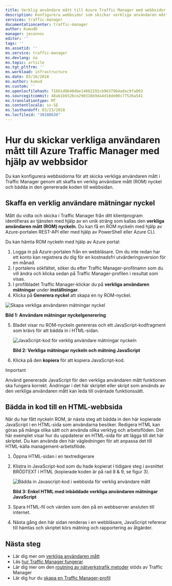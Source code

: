 ```yaml
---
title: Verklig användare mått till Azure Traffic Manager med webbsidor | Microsoft Docs
description: Konfigurera webbsidor som skickar verkliga användaren mått i Traffic Manager
services: traffic-manager
documentationcenter: traffic-manager
author: KumudD
manager: jeconnoc
editor: ''
tags: ''
ms.assetid: ''
ms.service: traffic-manager
ms.devlang: na
ms.topic: article
ms.tgt_pltfrm: ''
ms.workload: infrastructure
ms.date: 03/16/2018
ms.author: kumud
ms.custom: ''
ms.openlocfilehash: 71661d8640dbe14082292cb9637964adac9fa803
ms.sourcegitcommit: 48ab1b6526ce290316b9da4d18de00c77526a541
ms.translationtype: MT
ms.contentlocale: sv-SE
ms.lasthandoff: 03/23/2018
ms.locfileid: "30180630"
---
```

# <a name="how-to-send-real-user-measurements-to-azure-traffic-manager-using-web-pages"></a>Hur du skickar verkliga användaren mått till Azure Traffic Manager med hjälp av webbsidor

Du kan konfigurera webbsidorna för att skicka verkliga användaren mått i Traffic Manager genom att skaffa en verklig användare mått (ROM) nyckel och bädda in den genererade koden till webbsidan.

## <a name="obtain-a-real-user-measurements-key"></a>Skaffa en verklig användare mätningar nyckel

Mått du vidta och skicka i Traffic Manager från ditt klientprogram identifieras av tjänsten med hjälp av en unik sträng som kallas den **verkliga användaren mått (ROM) nyckeln**. Du kan få en ROM nyckeln med hjälp av Azure-portalen REST-API eller med hjälp av PowerShell eller Azure CLI.

Du kan hämta ROM nyckeln med hjälp av Azure portal:
1. Logga in på Azure-portalen från en webbläsare. Om du inte redan har ett konto kan registrera du dig för en kostnadsfri utvärderingsversion för en månad.
2. I portalens sökfältet, söker du efter Traffic Manager-profilnamn som du vill ändra och klicka sedan på Traffic Manager-profilen i resultat som visas.
3. I profilbladet Traffic Manager-klickar du på **verkliga användaren mätningar** under **inställningar**.
4. Klicka på **Generera nyckel** att skapa en ny ROM-nyckel.
 
  ![Skapa verkliga användaren mätningar nyckel](./media/traffic-manager-create-rum-visual-studio/generate-rum-key.png)

   **Bild 1: Användare mätningar nyckelgenerering**

5. Bladet visar nu ROM-nyckeln genereras och ett JavaScript-kodfragment som krävs för att bädda in i HTML-sidan.
 
    ![JavaScript-kod för verklig användare mätningar nyckeln](./media/traffic-manager-create-rum-web-pages/rum-javascript-code.png)

    **Bild 2: Verkliga mätningar nyckeln och mätning JavaScript**
 
6.  Klicka på den **kopiera** för att kopiera JavaScript-kod. 

>[!IMPORTANT]
> Använd genererade JavaScript för den verkliga användaren mått funktionen ska fungera korrekt. Ändringar i det här skriptet eller skript som används av den verkliga användaren mått kan leda till oväntade funktionssätt.

## <a name="embed-the-code-to-an-html-web-page"></a>Bädda in kod till en HTML-webbsida

När du har fått nyckeln ROM, är nästa steg att bädda in den här kopierade JavaScript i en HTML-sida som användarna besöker. Redigera HTML kan göras på många olika sätt och använda olika verktyg och arbetsflöden. Det här exemplet visar hur du uppdaterar en HTML-sida för att lägga till det här skriptet. Du kan använda den här vägledningen för att anpassa det till HTML-källa management-arbetsflöde.

1.  Öppna HTML-sidan i en textredigerare
2.  Klistra in JavaScript-kod som du hade kopierat i tidigare steg i avsnittet BRÖDTEXT i HTML (kopierade koden är på rad 8 & 9, se figur 3).
 
    ![Bädda in Javascript-kod i webbsida för verklig användare mått](./media/traffic-manager-create-rum-web-pages/real-user-measurement-embed-script.png)  

    **Bild 3: Enkel HTML med inbäddade verkliga användaren mätningar JavaScript**

3.  Spara HTML-fil och värden som den på en webbserver ansluten till internet. 
4. Nästa gång den här sidan renderas i en webbläsare, JavaScript refererar till hämtas och skriptet körs mätning och rapportering av åtgärder.


## <a name="next-steps"></a>Nästa steg
- Lär dig mer om [verkliga användaren mått](traffic-manager-rum-overview.md)
- Läs [hur Traffic Manager fungerar](traffic-manager-overview.md)
- Lär dig mer om den [routning av nätverkstrafik metoder](traffic-manager-routing-methods.md) stöds av Traffic Manager
- Lär dig hur du [skapa en Traffic Manager-profil](traffic-manager-create-profile.md)

